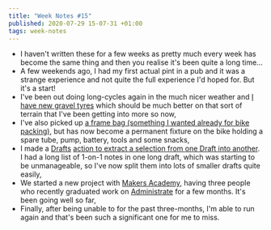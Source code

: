 ```yaml
---
title: "Week Notes #15"
published: 2020-07-29 15-07-31 +01:00
tags: week-notes
---
```


* I haven't written these for a few weeks as pretty much every week has become
  the same thing and then you realise it's been quite a long time…
* A few weekends ago, I had my first actual pint in a pub and it was a strange
  experience and not quite the full experience I'd hoped for. But it's a start!
* I've been out doing long-cycles again in the much nicer weather and
  [I have new gravel tyres][1] which should be much better on that sort of
  terrain that I've been getting into more so now,
* I've also picked up [a frame bag (something I wanted already for bike
  packing)][2], but has now become a permanent fixture on the bike holding a
  spare tube, pump, battery, tools and some snacks,
* I made a [Drafts][4] [action to extract a selection from one Draft into
  another][3]. I had a long list of 1-on-1 notes in one long draft, which was
  starting to be unmanageable, so I've now split them into lots of smaller
  drafts quite easily,
* We started a new project with [Makers Academy][5], having three people who
  recently graduated work on [Administrate][6] for a few months. It's been
  going well so far,
* Finally, after being unable to for the past three-months, I'm able to run
  again and that's been such a significant one for me to miss.

[1]: https://www.wtb.com/collections/gravel-cx/products/resolute
[2]: https://www.apidura.com/shop/expedition-frame-pack/
[3]: https://actions.getdrafts.com/a/1ah
[4]: https://getdrafts.com/
[5]: https://makers.tech
[6]: https://github.com/thoughtbot/administrate
